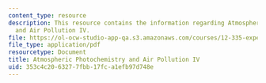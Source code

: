 ```yaml
---
content_type: resource
description: This resource contains the information regarding Atmospheric Photochemistry
  and Air Pollution IV.
file: https://ol-ocw-studio-app-qa.s3.amazonaws.com/courses/12-335-experimental-atmospheric-chemistry-fall-2014/353c4c2063277fbb17fca1efb97d748e_MIT12_335F14_Lecture1_4.pdf
file_type: application/pdf
resourcetype: Document
title: Atmospheric Photochemistry and Air Pollution IV
uid: 353c4c20-6327-7fbb-17fc-a1efb97d748e
---
```

